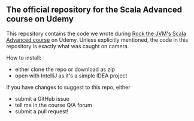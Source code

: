 ## The official repository for the Scala Advanced course on Udemy

This repository contains the code we wrote during  [Rock the JVM's Scala Advanced course](https://www.udemy.com/advanced-scala) on Udemy. Unless explicitly mentioned, the code in this repository is exactly what was caught on camera.

How to install:
- either clone the repo or download as zip
- open with IntelliJ as it's a simple IDEA project

If you have changes to suggest to this repo, either
- submit a GitHub issue
- tell me in the course Q/A forum
- submit a pull request!

